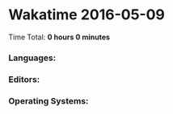 # Wakatime 2016-05-09

Time Total: **0 hours 0 minutes**

### Languages:

### Editors:

### Operating Systems:

